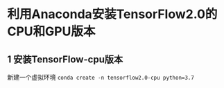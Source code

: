 # 利用Anaconda安装TensorFlow2.0的CPU和GPU版本


## 1 安装TensorFlow-cpu版本
新建一个虚拟环境
`conda create -n tensorflow2.0-cpu python=3.7`


